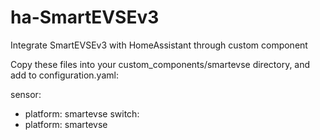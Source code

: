 # ha-SmartEVSEv3
Integrate SmartEVSEv3 with HomeAssistant through custom component

Copy these files into your custom_components/smartevse directory, and add to configuration.yaml:

sensor:
  - platform: smartevse
switch:
  - platform: smartevse

